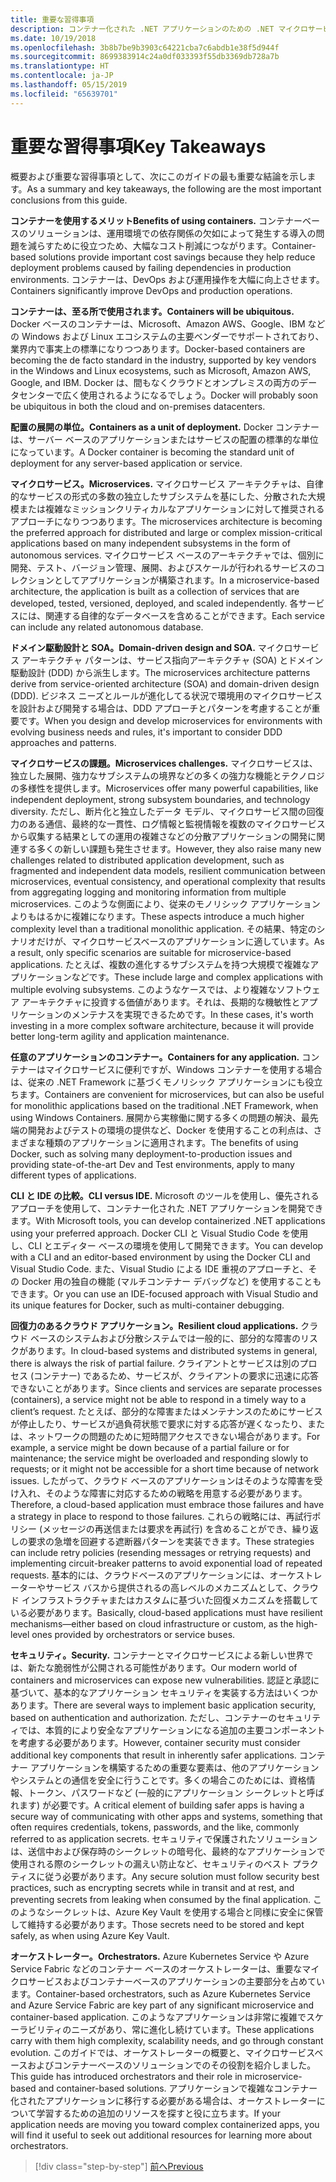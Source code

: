 ```yaml
---
title: 重要な習得事項
description: コンテナー化された .NET アプリケーションのための .NET マイクロサービス アーキテクチャに関するガイド/電子書籍の重要なポイントを取り上げ、マイクロサービス アーキテクチャを使用する際に発生する高レベルの問題の概要 (長所と短所、設計と開発の DDD パターン、回復性、セキュリティ、オーケストレーターの使用など) を説明します。
ms.date: 10/19/2018
ms.openlocfilehash: 3b8b7be9b3903c64221cba7c6abdb1e38f5d944f
ms.sourcegitcommit: 8699383914c24a0df033393f55db3369db728a7b
ms.translationtype: HT
ms.contentlocale: ja-JP
ms.lasthandoff: 05/15/2019
ms.locfileid: "65639701"
---
```

# <a name="key-takeaways"></a><span data-ttu-id="8ebd9-103">重要な習得事項</span><span class="sxs-lookup"><span data-stu-id="8ebd9-103">Key Takeaways</span></span>

<span data-ttu-id="8ebd9-104">概要および重要な習得事項として、次にこのガイドの最も重要な結論を示します。</span><span class="sxs-lookup"><span data-stu-id="8ebd9-104">As a summary and key takeaways, the following are the most important conclusions from this guide.</span></span>

<span data-ttu-id="8ebd9-105">**コンテナーを使用するメリット**</span><span class="sxs-lookup"><span data-stu-id="8ebd9-105">**Benefits of using containers.**</span></span> <span data-ttu-id="8ebd9-106">コンテナーベースのソリューションは、運用環境での依存関係の欠如によって発生する導入の問題を減らすために役立つため、大幅なコスト削減につながります。</span><span class="sxs-lookup"><span data-stu-id="8ebd9-106">Container-based solutions provide important cost savings because they help reduce deployment problems caused by failing dependencies in production environments.</span></span> <span data-ttu-id="8ebd9-107">コンテナーは、DevOps および運用操作を大幅に向上させます。</span><span class="sxs-lookup"><span data-stu-id="8ebd9-107">Containers significantly improve DevOps and production operations.</span></span>

<span data-ttu-id="8ebd9-108">**コンテナーは、至る所で使用されます。**</span><span class="sxs-lookup"><span data-stu-id="8ebd9-108">**Containers will be ubiquitous.**</span></span> <span data-ttu-id="8ebd9-109">Docker ベースのコンテナーは、Microsoft、Amazon AWS、Google、IBM などの Windows および Linux エコシステムの主要ベンダーでサポートされており、業界内で事実上の標準になりつつあります。</span><span class="sxs-lookup"><span data-stu-id="8ebd9-109">Docker-based containers are becoming the de facto standard in the industry, supported by key vendors in the Windows and Linux ecosystems, such as Microsoft, Amazon AWS, Google, and IBM.</span></span> <span data-ttu-id="8ebd9-110">Docker は、間もなくクラウドとオンプレミスの両方のデータセンターで広く使用されるようになるでしょう。</span><span class="sxs-lookup"><span data-stu-id="8ebd9-110">Docker will probably soon be ubiquitous in both the cloud and on-premises datacenters.</span></span>

<span data-ttu-id="8ebd9-111">**配置の展開の単位。**</span><span class="sxs-lookup"><span data-stu-id="8ebd9-111">**Containers as a unit of deployment.**</span></span> <span data-ttu-id="8ebd9-112">Docker コンテナーは、サーバー ベースのアプリケーションまたはサービスの配置の標準的な単位になっています。</span><span class="sxs-lookup"><span data-stu-id="8ebd9-112">A Docker container is becoming the standard unit of deployment for any server-based application or service.</span></span>

<span data-ttu-id="8ebd9-113">**マイクロサービス。**</span><span class="sxs-lookup"><span data-stu-id="8ebd9-113">**Microservices.**</span></span> <span data-ttu-id="8ebd9-114">マイクロサービス アーキテクチャは、自律的なサービスの形式の多数の独立したサブシステムを基にした、分散された大規模または複雑なミッションクリティカルなアプリケーションに対して推奨されるアプローチになりつつあります。</span><span class="sxs-lookup"><span data-stu-id="8ebd9-114">The microservices architecture is becoming the preferred approach for distributed and large or complex mission-critical applications based on many independent subsystems in the form of autonomous services.</span></span> <span data-ttu-id="8ebd9-115">マイクロサービス ベースのアーキテクチャでは、個別に開発、テスト、バージョン管理、展開、およびスケールが行われるサービスのコレクションとしてアプリケーションが構築されます。</span><span class="sxs-lookup"><span data-stu-id="8ebd9-115">In a microservice-based architecture, the application is built as a collection of services that are developed, tested, versioned, deployed, and scaled independently.</span></span> <span data-ttu-id="8ebd9-116">各サービスには、関連する自律的なデータベースを含めることができます。</span><span class="sxs-lookup"><span data-stu-id="8ebd9-116">Each service can include any related autonomous database.</span></span>

<span data-ttu-id="8ebd9-117">**ドメイン駆動設計と SOA。**</span><span class="sxs-lookup"><span data-stu-id="8ebd9-117">**Domain-driven design and SOA.**</span></span> <span data-ttu-id="8ebd9-118">マイクロサービス アーキテクチャ パターンは、サービス指向アーキテクチャ (SOA) とドメイン駆動設計 (DDD) から派生します。</span><span class="sxs-lookup"><span data-stu-id="8ebd9-118">The microservices architecture patterns derive from service-oriented architecture (SOA) and domain-driven design (DDD).</span></span> <span data-ttu-id="8ebd9-119">ビジネス ニーズとルールが進化してる状況で環境用のマイクロサービスを設計および開発する場合は、DDD アプローチとパターンを考慮することが重要です。</span><span class="sxs-lookup"><span data-stu-id="8ebd9-119">When you design and develop microservices for environments with evolving business needs and rules, it's important to consider DDD approaches and patterns.</span></span>

<span data-ttu-id="8ebd9-120">**マイクロサービスの課題。**</span><span class="sxs-lookup"><span data-stu-id="8ebd9-120">**Microservices challenges.**</span></span> <span data-ttu-id="8ebd9-121">マイクロサービスは、独立した展開、強力なサブシステムの境界などの多くの強力な機能とテクノロジの多様性を提供します。</span><span class="sxs-lookup"><span data-stu-id="8ebd9-121">Microservices offer many powerful capabilities, like independent deployment, strong subsystem boundaries, and technology diversity.</span></span> <span data-ttu-id="8ebd9-122">ただし、断片化と独立したデータ モデル、マイクロサービス間の回復力のある通信、最終的な一貫性、ログ情報と監視情報を複数のマイクロサービスから収集する結果としての運用の複雑さなどの分散アプリケーションの開発に関連する多くの新しい課題も発生させます。</span><span class="sxs-lookup"><span data-stu-id="8ebd9-122">However, they also raise many new challenges related to distributed application development, such as fragmented and independent data models, resilient communication between microservices, eventual consistency, and operational complexity that results from aggregating logging and monitoring information from multiple microservices.</span></span> <span data-ttu-id="8ebd9-123">このような側面により、従来のモノリシック アプリケーションよりもはるかに複雑になります。</span><span class="sxs-lookup"><span data-stu-id="8ebd9-123">These aspects introduce a much higher complexity level than a traditional monolithic application.</span></span> <span data-ttu-id="8ebd9-124">その結果、特定のシナリオだけが、マイクロサービスベースのアプリケーションに適しています。</span><span class="sxs-lookup"><span data-stu-id="8ebd9-124">As a result, only specific scenarios are suitable for microservice-based applications.</span></span> <span data-ttu-id="8ebd9-125">たとえば、複数の進化するサブシステムを持つ大規模で複雑なアプリケーションなどです。</span><span class="sxs-lookup"><span data-stu-id="8ebd9-125">These include large and complex applications with multiple evolving subsystems.</span></span> <span data-ttu-id="8ebd9-126">このようなケースでは、より複雑なソフトウェア アーキテクチャに投資する価値があります。それは、長期的な機敏性とアプリケーションのメンテナスを実現できるためです。</span><span class="sxs-lookup"><span data-stu-id="8ebd9-126">In these cases, it's worth investing in a more complex software architecture, because it will provide better long-term agility and application maintenance.</span></span>

<span data-ttu-id="8ebd9-127">**任意のアプリケーションのコンテナー。**</span><span class="sxs-lookup"><span data-stu-id="8ebd9-127">**Containers for any application.**</span></span> <span data-ttu-id="8ebd9-128">コンテナーはマイクロサービスに便利ですが、Windows コンテナーを使用する場合は、従来の .NET Framework に基づくモノリシック アプリケーションにも役立ちます。</span><span class="sxs-lookup"><span data-stu-id="8ebd9-128">Containers are convenient for microservices, but can also be useful for monolithic applications based on the traditional .NET Framework, when using Windows Containers.</span></span> <span data-ttu-id="8ebd9-129">展開から実稼働に関する多くの問題の解決、最先端の開発およびテストの環境の提供など、Docker を使用することの利点は、さまざまな種類のアプリケーションに適用されます。</span><span class="sxs-lookup"><span data-stu-id="8ebd9-129">The benefits of using Docker, such as solving many deployment-to-production issues and providing state-of-the-art Dev and Test environments, apply to many different types of applications.</span></span>

<span data-ttu-id="8ebd9-130">**CLI と IDE の比較。**</span><span class="sxs-lookup"><span data-stu-id="8ebd9-130">**CLI versus IDE.**</span></span> <span data-ttu-id="8ebd9-131">Microsoft のツールを使用し、優先されるアプローチを使用して、コンテナー化された .NET アプリケーションを開発できます。</span><span class="sxs-lookup"><span data-stu-id="8ebd9-131">With Microsoft tools, you can develop containerized .NET applications using your preferred approach.</span></span> <span data-ttu-id="8ebd9-132">Docker CLI と Visual Studio Code を使用し、CLI とエディター ベースの環境を使用して開発できます。</span><span class="sxs-lookup"><span data-stu-id="8ebd9-132">You can develop with a CLI and an editor-based environment by using the Docker CLI and Visual Studio Code.</span></span> <span data-ttu-id="8ebd9-133">また、Visual Studio による IDE 重視のアプローチと、その Docker 用の独自の機能 (マルチコンテナー デバッグなど) を使用することもできます。</span><span class="sxs-lookup"><span data-stu-id="8ebd9-133">Or you can use an IDE-focused approach with Visual Studio and its unique features for Docker, such as multi-container debugging.</span></span>

<span data-ttu-id="8ebd9-134">**回復力のあるクラウド アプリケーション。**</span><span class="sxs-lookup"><span data-stu-id="8ebd9-134">**Resilient cloud applications.**</span></span> <span data-ttu-id="8ebd9-135">クラウド ベースのシステムおよび分散システムでは一般的に、部分的な障害のリスクがあります。</span><span class="sxs-lookup"><span data-stu-id="8ebd9-135">In cloud-based systems and distributed systems in general, there is always the risk of partial failure.</span></span> <span data-ttu-id="8ebd9-136">クライアントとサービスは別のプロセス (コンテナー) であるため、サービスが、クライアントの要求に迅速に応答できないことがあります。</span><span class="sxs-lookup"><span data-stu-id="8ebd9-136">Since clients and services are separate processes (containers), a service might not be able to respond in a timely way to a client’s request.</span></span> <span data-ttu-id="8ebd9-137">たとえば、部分的な障害またはメンテナンスのためにサービスが停止したり、サービスが過負荷状態で要求に対する応答が遅くなったり、または、ネットワークの問題のために短時間アクセスできない場合があります。</span><span class="sxs-lookup"><span data-stu-id="8ebd9-137">For example, a service might be down because of a partial failure or for maintenance; the service might be overloaded and responding slowly to requests; or it might not be accessible for a short time because of network issues.</span></span> <span data-ttu-id="8ebd9-138">したがって、クラウド ベースのアプリケーションはそのような障害を受け入れ、そのような障害に対応するための戦略を用意する必要があります。</span><span class="sxs-lookup"><span data-stu-id="8ebd9-138">Therefore, a cloud-based application must embrace those failures and have a strategy in place to respond to those failures.</span></span> <span data-ttu-id="8ebd9-139">これらの戦略には、再試行ポリシー (メッセージの再送信または要求を再試行) を含めることができ、繰り返しの要求の急増を回避する遮断器パターンを実装できます。</span><span class="sxs-lookup"><span data-stu-id="8ebd9-139">These strategies can include retry policies (resending messages or retrying requests) and implementing circuit-breaker patterns to avoid exponential load of repeated requests.</span></span> <span data-ttu-id="8ebd9-140">基本的には、クラウドベースのアプリケーションには、オーケストレーターやサービス バスから提供されるの高レベルのメカニズムとして、クラウド インフラストラクチャまたはカスタムに基づいた回復メカニズムを搭載している必要があります。</span><span class="sxs-lookup"><span data-stu-id="8ebd9-140">Basically, cloud-based applications must have resilient mechanisms—either based on cloud infrastructure or custom, as the high-level ones provided by  orchestrators or service buses.</span></span>

<span data-ttu-id="8ebd9-141">**セキュリティ。**</span><span class="sxs-lookup"><span data-stu-id="8ebd9-141">**Security.**</span></span> <span data-ttu-id="8ebd9-142">コンテナーとマイクロサービスによる新しい世界では、新たな脆弱性が公開される可能性があります。</span><span class="sxs-lookup"><span data-stu-id="8ebd9-142">Our modern world of containers and microservices can expose new vulnerabilities.</span></span> <span data-ttu-id="8ebd9-143">認証と承認に基づいて、基本的なアプリケーション セキュリティを実装する方法はいくつかあります。</span><span class="sxs-lookup"><span data-stu-id="8ebd9-143">There are several ways to implement basic application security, based on authentication and authorization.</span></span> <span data-ttu-id="8ebd9-144">ただし、コンテナーのセキュリティでは、本質的により安全なアプリケーションになる追加の主要コンポーネントを考慮する必要があります。</span><span class="sxs-lookup"><span data-stu-id="8ebd9-144">However, container security must consider additional key components that result in inherently safer applications.</span></span> <span data-ttu-id="8ebd9-145">コンテナー アプリケーションを構築するための重要な要素は、他のアプリケーションやシステムとの通信を安全に行うことです。多くの場合このためには、資格情報、トークン、パスワードなど (一般的にアプリケーション シークレットと呼ばれます) が必要です。</span><span class="sxs-lookup"><span data-stu-id="8ebd9-145">A critical element of building safer apps is having a secure way of communicating with other apps and systems, something that often requires credentials, tokens, passwords, and the like, commonly referred to as application secrets.</span></span> <span data-ttu-id="8ebd9-146">セキュリティで保護されたソリューションは、送信中および保存時のシークレットの暗号化、最終的なアプリケーションで使用される際のシークレットの漏えい防止など、セキュリティのベスト プラクティスに従う必要があります。</span><span class="sxs-lookup"><span data-stu-id="8ebd9-146">Any secure solution must follow security best practices, such as encrypting secrets while in transit and at rest, and preventing secrets from leaking when consumed by the final application.</span></span> <span data-ttu-id="8ebd9-147">このようなシークレットは、Azure Key Vault を使用する場合と同様に安全に保管して維持する必要があります。</span><span class="sxs-lookup"><span data-stu-id="8ebd9-147">Those secrets need to be stored and kept safely, as when using Azure Key Vault.</span></span>

<span data-ttu-id="8ebd9-148">**オーケストレーター。**</span><span class="sxs-lookup"><span data-stu-id="8ebd9-148">**Orchestrators.**</span></span> <span data-ttu-id="8ebd9-149">Azure Kubernetes Service や Azure Service Fabric などのコンテナー ベースのオーケストレーターは、重要なマイクロサービスおよびコンテナーベースのアプリケーションの主要部分を占めています。</span><span class="sxs-lookup"><span data-stu-id="8ebd9-149">Container-based orchestrators, such as Azure Kubernetes Service and Azure Service Fabric are key part of any significant microservice and container-based application.</span></span> <span data-ttu-id="8ebd9-150">このようなアプリケーションは非常に複雑でスケーラビリティのニーズがあり、常に進化し続けています。</span><span class="sxs-lookup"><span data-stu-id="8ebd9-150">These applications carry with them high complexity, scalability needs, and go through constant evolution.</span></span> <span data-ttu-id="8ebd9-151">このガイドでは、オーケストレーターの概要と、マイクロサービスベースおよびコンテナーベースのソリューションでのその役割を紹介しました。</span><span class="sxs-lookup"><span data-stu-id="8ebd9-151">This guide has introduced orchestrators and their role in microservice-based and container-based solutions.</span></span> <span data-ttu-id="8ebd9-152">アプリケーションで複雑なコンテナー化されたアプリケーションに移行する必要がある場合は、オーケストレーターについて学習するための追加のリソースを探すと役に立ちます。</span><span class="sxs-lookup"><span data-stu-id="8ebd9-152">If your application needs are moving you toward complex containerized apps, you will find it useful to seek out additional resources for learning more about orchestrators.</span></span>

>[!div class="step-by-step"]
>[<span data-ttu-id="8ebd9-153">前へ</span><span class="sxs-lookup"><span data-stu-id="8ebd9-153">Previous</span></span>](secure-net-microservices-web-applications/azure-key-vault-protects-secrets.md)
